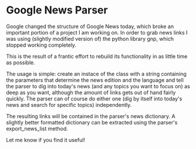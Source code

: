 # Google News Parser

Google changed the structure of Google News today, which broke an important portion of a project I am working on. In order to grab news links I was using (slightly modified version of) the python library gnp, which stopped working completely.

This is the result of a frantic effort to rebuild its functionality in as little time as possible.

The usage is simple: create an instace of the class with a string containing the parameters that determine the news edition and the language and tell the parser to dig into today's news (and any topics you want to focus on) as deep as you want, although the amount of links gets out of hand fairly quickly. The parser can of course do either one (dig by itself into today's news and search for specific topics) independently.

The resulting links will be contained in the parser's news dictionary. A slightly better formatted dictionary can be extracted using the parser's export_news_list method.

Let me know if you find it useful!